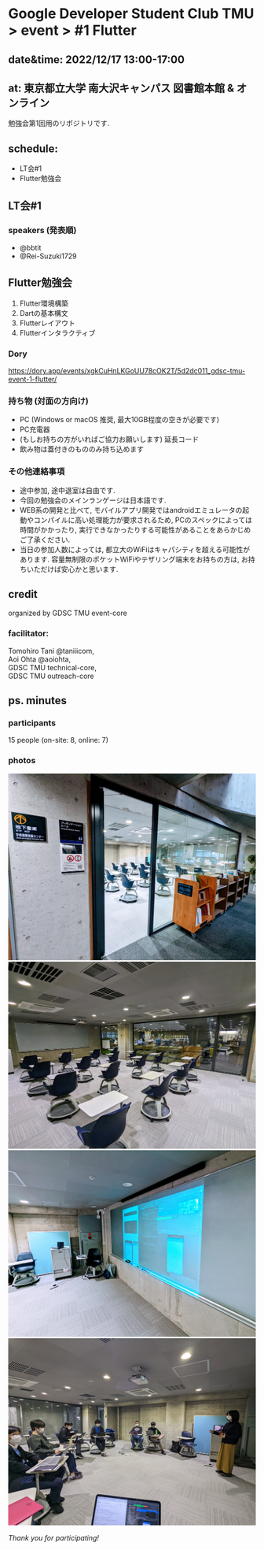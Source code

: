 # Google Developer Student Club TMU > event > #1 Flutter  
## date&time: 2022/12/17 13:00-17:00  
## at: 東京都立大学 南大沢キャンパス 図書館本館 & オンライン  
勉強会第1回用のリポジトリです.  
## schedule:   
- LT会#1  
- Flutter勉強会  
## LT会#1  
### speakers (発表順)  
- @bbtit
- @Rei-Suzuki1729
  
## Flutter勉強会  
1. Flutter環境構築  
2. Dartの基本構文  
3. Flutterレイアウト  
4. Flutterインタラクティブ  

### Dory
https://dory.app/events/xgkCuHnLKGoUU78cOK2T/5d2dc011_gdsc-tmu-event-1-flutter/

### 持ち物 (対面の方向け)
- PC (Windows or macOS 推奨, 最大10GB程度の空きが必要です)
- PC充電器
- (もしお持ちの方がいればご協力お願いします) 延長コード
- 飲み物は蓋付きのもののみ持ち込めます
  
### その他連絡事項
- 途中参加, 途中退室は自由です.
- 今回の勉強会のメインランゲージは日本語です.
- WEB系の開発と比べて, モバイルアプリ開発ではandroidエミュレータの起動やコンパイルに高い処理能力が要求されるため, PCのスペックによっては時間がかかったり, 実行できなかったりする可能性があることをあらかじめご了承ください.
- 当日の参加人数によっては, 都立大のWiFiはキャパシティを超える可能性があります. 容量無制限のポケットWiFiやテザリング端末をお持ちの方は, お持ちいただけば安心かと思います.

## credit  
organized by GDSC TMU event-core  
### facilitator:  
Tomohiro Tani @taniiicom,  
Aoi Ohta @aoiohta,  
GDSC TMU technical-core,  
GDSC TMU outreach-core  
 
## ps. minutes
### participants
15 people (on-site: 8, online: 7)
### photos
![](src/photo1.jpg)
![](src/photo2.jpg)
![](src/photo4.jpg)
![](src/photo3.jpg)

*Thank you for participating!*
